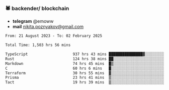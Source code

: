 ### 🕷 backender/ blockchain
- **telegram** @emoww
- **mail** nikita.poznyakov@gmail.com

<!--START_SECTION:waka-->

```txt
From: 21 August 2023 - To: 02 February 2025

Total Time: 1,503 hrs 56 mins

TypeScript                    937 hrs 43 mins ███████████████▓░░░░░░░░░   62.13 %
Rust                          124 hrs 38 mins ██░░░░░░░░░░░░░░░░░░░░░░░   08.26 %
Markdown                      74 hrs 45 mins  █▒░░░░░░░░░░░░░░░░░░░░░░░   04.95 %
C                             60 hrs 6 mins   █░░░░░░░░░░░░░░░░░░░░░░░░   03.98 %
Terraform                     30 hrs 55 mins  ▓░░░░░░░░░░░░░░░░░░░░░░░░   02.05 %
Prisma                        23 hrs 41 mins  ▒░░░░░░░░░░░░░░░░░░░░░░░░   01.57 %
Tact                          19 hrs 39 mins  ▒░░░░░░░░░░░░░░░░░░░░░░░░   01.30 %
```

<!--END_SECTION:waka-->




